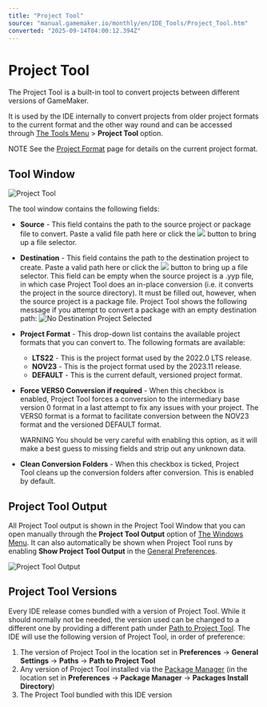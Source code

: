 ```yaml
---
title: "Project Tool"
source: "manual.gamemaker.io/monthly/en/IDE_Tools/Project_Tool.htm"
converted: "2025-09-14T04:00:12.394Z"
---
```


# Project Tool

The Project Tool is a built-in tool to convert projects between different versions of GameMaker.

It is used by the IDE internally to convert projects from older project formats to the current format and the other way round and can be accessed through [The Tools Menu](../IDE_Navigation/Menus/The_Tools_Menu.md) > **Project Tool** option.

NOTE See the [Project Format](../Additional_Information/Project_Format.md) page for details on the current project format.

## Tool Window

![Project Tool](../assets/Images/IDE%20Tools/Project_Tool.png)

The tool window contains the following fields:

-   **Source** - This field contains the path to the source project or package file to convert. Paste a valid file path here or click the ![](../assets/Images/IDE%20Tools/Project_Tool_Select_File.png) button to bring up a file selector.
-   **Destination** - This field contains the path to the destination project to create. Paste a valid path here or click the ![](../assets/Images/IDE%20Tools/Project_Tool_Select_File.png) button to bring up a file selector. This field can be empty when the source project is a .yyp file, in which case Project Tool does an in-place conversion (i.e. it converts the project in the source directory). It must be filled out, however, when the source project is a package file. Project Tool shows the following message if you attempt to convert a package with an empty destination path: ![No Destination Project Selected](../assets/Images/IDE%20Tools/Project_Tool_No_Destination_Selected.png)
-   **Project Format** - This drop-down list contains the available project formats that you can convert to. The following formats are available:
    -   **LTS22** - This is the project format used by the 2022.0 LTS release.
    -   **NOV23** - This is the project format used by the 2023.11 release.
    -   **DEFAULT** - This is the current default, versioned project format.
-   **Force VERS0 Conversion if required** - When this checkbox is enabled, Project Tool forces a conversion to the intermediary base version 0 format in a last attempt to fix any issues with your project. The VERS0 format is a format to facilitate conversion between the NOV23 format and the versioned DEFAULT format.

    WARNING You should be very careful with enabling this option, as it will make a best guess to missing fields and strip out any unknown data.
-   **Clean Conversion Folders** - When this checkbox is ticked, Project Tool cleans up the conversion folders after conversion. This is enabled by default.

## Project Tool Output

All Project Tool output is shown in the Project Tool Window that you can open manually through the **Project Tool Output** option of [The Windows Menu](../IDE_Navigation/Menus/The_Windows_Menu.md). It can also automatically be shown when Project Tool runs by enabling **Show Project Tool Output** in the [General Preferences](../Setting_Up_And_Version_Information/IDE_Preferences/General_Preferences.md).

![Project Tool Output](../assets/Images/IDE%20Tools/Project_Tool_Output.png)

## Project Tool Versions

Every IDE release comes bundled with a version of Project Tool. While it should normally not be needed, the version used can be changed to a different one by providing a different path under [Path to Project Tool](../Setting_Up_And_Version_Information/IDE_Preferences/Plugin_Preferences.htm#path_to_project_tool). The IDE will use the following version of Project Tool, in order of preference:

1.  The version of Project Tool in the location set in **Preferences** -> **General Settings** -> **Paths** -> **Path to Project Tool**
2.  Any version of Project Tool installed via the [Package Manager](Package_Manager.md) (in the location set in **Preferences** -> **Package Manager** -> **Packages Install Directory**)
3.  The Project Tool bundled with this IDE version